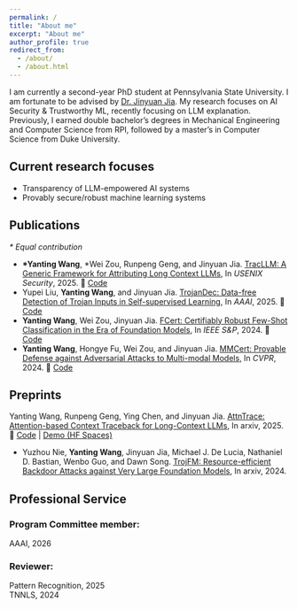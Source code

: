 ```yaml
---
permalink: /
title: "About me"
excerpt: "About me"
author_profile: true
redirect_from: 
  - /about/
  - /about.html
---
```


I am currently a second-year PhD student at Pennsylvania State University. I am fortunate to be advised by [Dr. Jinyuan Jia](https://jinyuan-jia.github.io/). My research focuses on AI Security & Trustworthy ML, recently focusing on LLM explanation. Previously, I earned double bachelor’s degrees in Mechanical Engineering and Computer Science from RPI, followed by a master’s in Computer Science from Duke University.


## Current research focuses

* Transparency of LLM-empowered AI systems
* Provably secure/robust machine learning systems

## Publications

*\* Equal contribution*
* **\*Yanting Wang**,  \*Wei Zou, Runpeng Geng, and Jinyuan Jia. [TracLLM: A Generic Framework for Attributing Long Context LLMs](https://arxiv.org/abs/2506.04202), In *USENIX Security*, 2025. 🔗 [Code](https://github.com/Wang-Yanting/TracLLM)
* Yupei Liu, **Yanting Wang**, and Jinyuan Jia. [TrojanDec: Data-free Detection of Trojan Inputs in Self-supervised Learning](https://arxiv.org/pdf/2501.04108), In *AAAI*, 2025. 🔗 [Code](https://github.com/YupeiLiu/TrojanDec)
* **Yanting Wang**, Wei Zou, Jinyuan Jia. [FCert: Certifiably Robust Few-Shot Classification in the Era of Foundation Models](https://arxiv.org/pdf/2404.08631), In *IEEE S&P*, 2024. 🔗 [Code](https://github.com/Wang-Yanting/FCert) 
* **Yanting Wang**, Hongye Fu, Wei Zou, and Jinyuan Jia. [MMCert: Provable Defense against Adversarial Attacks to Multi-modal Models](https://arxiv.org/abs/2403.19080), In *CVPR*, 2024. 🔗 [Code](https://github.com/Wang-Yanting/MMCert)

## Preprints
Yanting Wang, Runpeng Geng, Ying Chen, and Jinyuan Jia. [AttnTrace: Attention-based Context Traceback for Long-Context LLMs](https://arxiv.org/html/2508.03793v1), In arxiv, 2025. 🔗 [Code](https://github.com/Wang-Yanting/AttnTrace) | [Demo (HF Spaces)](https://huggingface.co/spaces/SecureLLMSys/AttnTrace)
* Yuzhou Nie, **Yanting Wang**, Jinyuan Jia, Michael J. De Lucia, Nathaniel D. Bastian, Wenbo Guo, and Dawn Song. [TrojFM: Resource-efficient Backdoor Attacks against Very Large Foundation Models](https://arxiv.org/abs/2405.16783), In arxiv, 2024.

## Professional Service
### Program Committee member:
AAAI, 2026
### Reviewer:
Pattern Recognition, 2025  
TNNLS, 2024

